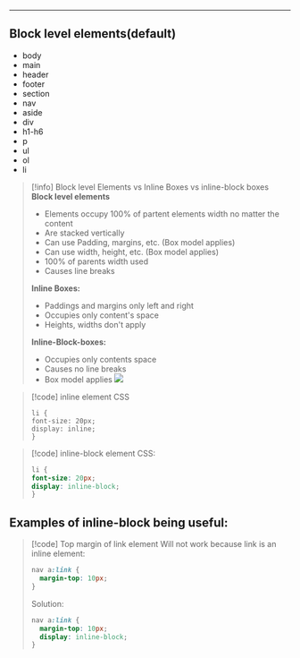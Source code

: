 ***
## Block level elements(default)
- body
- main
- header
- footer
- section
- nav
- aside
- div
- h1-h6
- p
- ul
- ol
- li

>[!info] Block level Elements vs Inline Boxes vs inline-block boxes
>**Block level elements**
>- Elements occupy 100% of partent elements width no matter the content
>- Are stacked vertically
>- Can use Padding, margins, etc. (Box model applies)
>- Can use width, height, etc. (Box model applies)
>- 100% of parents width used
>- Causes line breaks
>
>**Inline Boxes:**
>- Paddings and margins only left and right
>- Occupies only content's space
>- Heights, widths don't apply
>
>**Inline-Block-boxes:**
>- Occupies only contents space
>- Causes no line breaks
>- Box model applies
>![](Pasted%20image%2020230529191952.png)


>[!code] inline element
>CSS
>```
>li {
>font-size: 20px;
>display: inline;
>}
>```

>[!code] inline-block element
>CSS:
>```css
>li {
>font-size: 20px;
>display: inline-block;
>}
>```

## Examples of inline-block being useful:

>[!code] Top margin of link element
>Will not work because link is an inline element:
>```css
>nav a:link {
>	margin-top: 10px;
>}
>```
>Solution:
>```css
>nav a:link {
>	margin-top: 10px;
>	display: inline-block;
>}
>```

